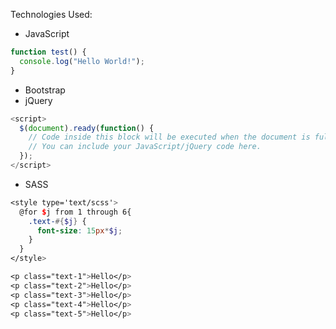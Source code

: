 Technologies Used:
- JavaScript
```javascript
function test() {
  console.log("Hello World!");
}
```
- Bootstrap
- jQuery
```javascript
<script>
  $(document).ready(function() {
    // Code inside this block will be executed when the document is fully loaded.
    // You can include your JavaScript/jQuery code here.
  });
</script>
```
- SASS
```scss
<style type='text/scss'>
  @for $j from 1 through 6{
    .text-#{$j} {
      font-size: 15px*$j;
    }
  }
</style>

<p class="text-1">Hello</p>
<p class="text-2">Hello</p>
<p class="text-3">Hello</p>
<p class="text-4">Hello</p>
<p class="text-5">Hello</p>
```
